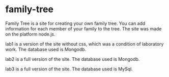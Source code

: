 # family-tree

Family Tree is a site for creating your own family tree. You can add information for each member of your family to the tree. The site was made on the platform node.js.

lab1 is a version of the site without css, which was a condition of laboratory work. The database used is Mongodb.

lab2 is a full version of the site. The database used is Mongodb.

lab3 is a full version of the site. The database used is MySql.

